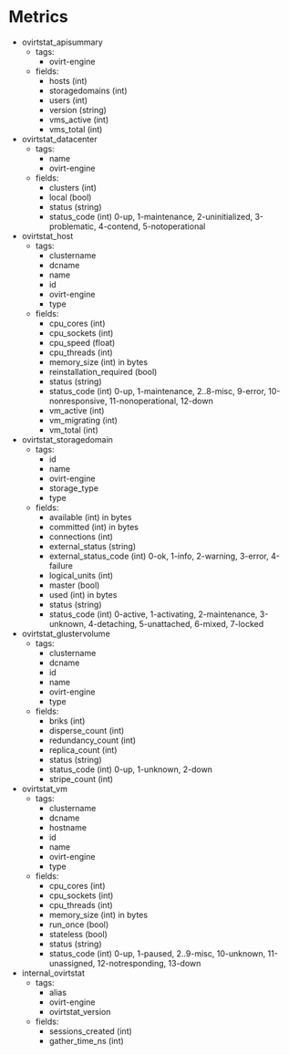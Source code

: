 # Metrics

- ovirtstat_apisummary
  - tags:
    - ovirt-engine
  - fields:
	- hosts (int)
	- storagedomains (int)
	- users (int)
    - version (string)
	- vms_active (int)
	- vms_total (int)
- ovirtstat_datacenter
  - tags:
    - name
    - ovirt-engine
  - fields:
    - clusters (int)
	- local (bool)
	- status (string)
	- status_code (int) 0-up, 1-maintenance, 2-uninitialized, 3-problematic, 4-contend, 5-notoperational
- ovirtstat_host
  - tags:
    - clustername
    - dcname
    - name
	- id
    - ovirt-engine
	- type
  - fields:
    - cpu_cores (int)
    - cpu_sockets (int)
    - cpu_speed (float)
    - cpu_threads (int)
	- memory_size (int) in bytes
	- reinstallation_required (bool)
	- status (string)
	- status_code (int) 0-up, 1-maintenance, 2..8-misc, 9-error, 10-nonresponsive, 11-nonoperational, 12-down
	- vm_active (int)
	- vm_migrating (int)
	- vm_total (int)
- ovirtstat_storagedomain
  - tags:
	- id
    - name
    - ovirt-engine
	- storage_type
    - type
  - fields:
	- available (int) in bytes
	- committed (int) in bytes
	- connections (int)
	- external_status (string)
	- external_status_code (int) 0-ok, 1-info, 2-warning, 3-error, 4-failure
	- logical_units (int)
	- master (bool)
	- used (int) in bytes
	- status (string)
	- status_code (int) 0-active, 1-activating, 2-maintenance, 3-unknown, 4-detaching, 5-unattached, 6-mixed, 7-locked
- ovirtstat_glustervolume
  - tags:
    - clustername
    - dcname
	- id
    - name
    - ovirt-engine
	- type
  - fields:
	- briks (int)
	- disperse_count (int)
	- redundancy_count (int)
	- replica_count (int)
	- status (string)
	- status_code (int) 0-up, 1-unknown, 2-down
	- stripe_count (int)
- ovirtstat_vm
  - tags:
    - clustername
    - dcname
    - hostname
	- id
    - name
    - ovirt-engine
	- type
  - fields:
    - cpu_cores (int)
    - cpu_sockets (int)
    - cpu_threads (int)
	- memory_size (int) in bytes
	- run_once (bool)
	- stateless (bool)
	- status (string)
	- status_code (int) 0-up, 1-paused, 2..9-misc, 10-unknown, 11-unassigned, 12-notresponding, 13-down
- internal_ovirtstat
  - tags:
    - alias
    - ovirt-engine
    - ovirtstat_version
  - fields:
    - sessions_created (int)
    - gather_time_ns (int)